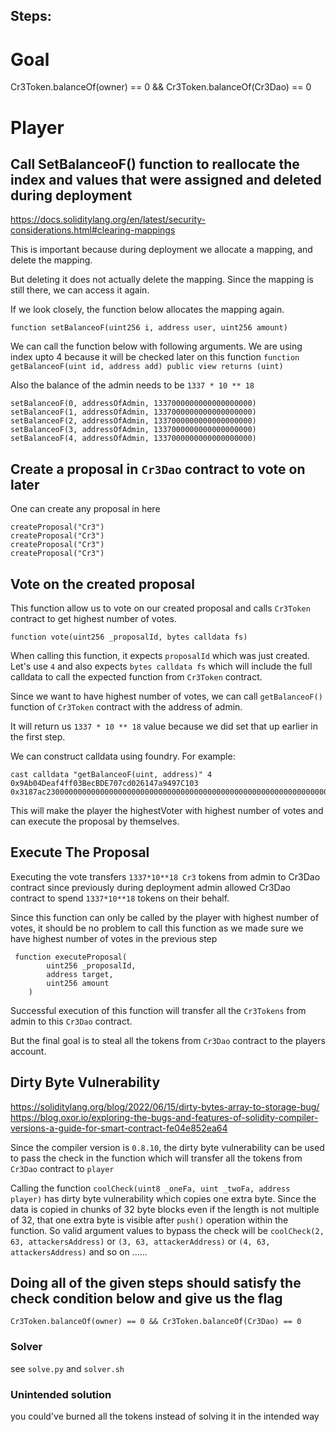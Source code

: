 ## Steps:

# Goal
Cr3Token.balanceOf(owner) == 0 && Cr3Token.balanceOf(Cr3Dao) == 0

# Player
## Call SetBalanceoF() function to reallocate the index and values that were assigned and deleted during deployment

https://docs.soliditylang.org/en/latest/security-considerations.html#clearing-mappings

This is important because during deployment we allocate a mapping, and delete the mapping. 

But deleting it does not actually delete the mapping.
Since the mapping is still there, we can access it again. 

If we look closely, the function below allocates the mapping again.

`function setBalanceoF(uint256 i, address user, uint256 amount)` 

We can call the function below with following arguments.
We are using index upto 4 because it will be checked later on this function `function getBalanceoF(uint id, address add) public view returns (uint)`

Also the balance of the admin needs to be `1337 * 10 ** 18`



```
setBalanceoF(0, addressOfAdmin, 1337000000000000000000) 
setBalanceoF(1, addressOfAdmin, 1337000000000000000000)
setBalanceoF(2, addressOfAdmin, 1337000000000000000000) 
setBalanceoF(3, addressOfAdmin, 1337000000000000000000) 
setBalanceoF(4, addressOfAdmin, 1337000000000000000000)
```

## Create a  proposal in `Cr3Dao` contract to vote on later

One can create any proposal in here

```
createProposal("Cr3")
createProposal("Cr3")
createProposal("Cr3")
createProposal("Cr3")
```

## Vote on the created proposal
This function allow us to vote on our created proposal and calls `Cr3Token` contract to get highest number of votes.

`function vote(uint256 _proposalId, bytes calldata fs)` 

When calling this function, it expects `proposalId` which was just created. Let's use `4` and 
 also expects `bytes calldata fs` which will include the full calldata to call the expected function from `Cr3Token` contract.

 Since we want to have highest number of votes, we can call `getBalanceoF()` function of `Cr3Token` contract with the address of admin.

 It will return us `1337 * 10 ** 18` value because we did set that up earlier in  the first step.

 We can construct calldata using foundry. For example:

 ```
 cast calldata "getBalanceoF(uint, address)" 4 0x9Ab04Deaf4ff03BecBDE707cd026147a9497C103
 0x3187ac2300000000000000000000000000000000000000000000000000000000000000040000000000000000000000009ab04deaf4ff03becbde707cd026147a9497c103
 ```
This will make the player the highestVoter with highest number of votes and can execute the proposal by themselves.


## Execute The Proposal

Executing the vote transfers `1337*10**18 Cr3` tokens from admin to Cr3Dao contract since previously during deployment admin allowed Cr3Dao contract to spend `1337*10**18` tokens on their behalf.

Since this function can only be called by the player with highest number of votes, it should be no problem to call this function as we made sure we have highest number of votes in the previous step

```
 function executeProposal(
        uint256 _proposalId,
        address target,
        uint256 amount
    )
```

Successful execution of this function will transfer all the `Cr3Tokens` from admin to this `Cr3Dao` contract.

But the final goal is to steal all the tokens from `Cr3Dao` contract to the players account.


## Dirty Byte Vulnerability
https://soliditylang.org/blog/2022/06/15/dirty-bytes-array-to-storage-bug/
https://blog.oxor.io/exploring-the-bugs-and-features-of-solidity-compiler-versions-a-guide-for-smart-contract-fe04e852ea64

Since the compiler version is `0.8.10`, the dirty byte vulnerability can be used to pass the check in the function which will transfer all the tokens from `Cr3Dao` contract to `player` 

Calling the function `coolCheck(uint8 _oneFa, uint _twoFa, address player)` has dirty byte vulnerability which copies one extra byte. Since the data is copied in chunks of 32 byte blocks even if the length is not multiple of 32, that one extra byte is visible after `push()` operation within the function.
So valid argument values to bypass the check will be `coolCheck(2, 63, attackersAddress)` or `(3, 63, attackerAddress)` or `(4, 63, attackersAddress)` and so on ......

## Doing all of the given steps should satisfy the check condition below and give us the flag

`Cr3Token.balanceOf(owner) == 0 && Cr3Token.balanceOf(Cr3Dao) == 0`

### Solver

see `solve.py` and `solver.sh`

### Unintended solution

you could've burned all the tokens instead of solving it in the intended way
